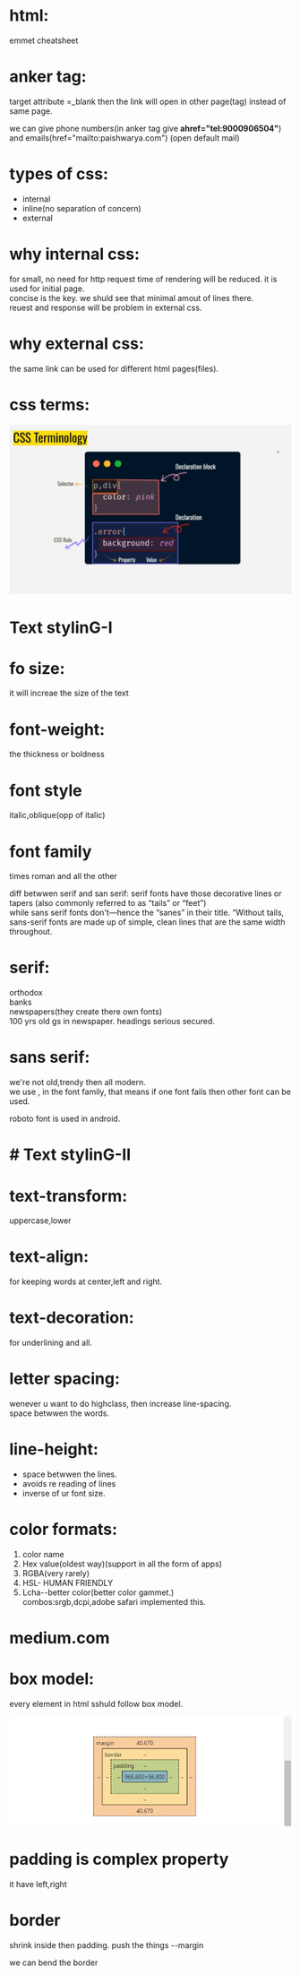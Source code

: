 # html:
 emmet cheatsheet  

# anker tag:
 target attribute =_blank then the link will open in other page(tag) instead of same page.  


  we can give phone numbers(in anker tag give <b> ahref="tel:9000906504"</b>) and emails(href="mailto:paishwarya.com")  (open  default mail)
  # types of css:
  - internal
  - inline(no separation of concern)
   - external 
  # why internal css:
  for small, no need for http request
   time of rendering will be reduced.
   it is used for initial page.  
   concise is the key. 
    we shuld see that  minimal amout of lines there.    
   reuest and response will be problem in external css. 

# why external css:   
the same link can be used for different html pages(files).   


#  css terms:
![alt text](image-1.png)   
# Text stylinG-I
# fo size:
it will increae the size of the text
# font-weight:
the thickness or boldness
# font style
italic,oblique(opp of italic)
# font family
times roman and all the other    
  

  diff betwwen serif and san serif:
serif fonts have those decorative lines or tapers (also commonly referred to as “tails” or “feet”)  
 while sans serif fonts don't—hence the “sanes” in their title. “Without tails, sans-serif fonts are made up of simple, clean lines that are the same width throughout.

# serif:
orthodox  
banks  
newspapers(they create there own fonts)  
100 yrs old gs in newspaper.
headings
serious
secured.

# sans serif:
we're not old,trendy then all modern.  
 we use , in the font family, that means if one font fails then other font can be used.  

 roboto font is used in android.

#  # Text stylinG-II
# text-transform:  
uppercase,lower

# text-align: 
for keeping words at center,left and right.

# text-decoration:  
for underlining and all.
 
 # letter spacing:
 wenever u want to do highclass, then increase line-spacing.   
 space betwwen the words. 

 # line-height:
 - space betwwen the lines.  
 - avoids re reading of lines  
 - inverse of ur font size.

# color formats:
 1. color name
2. Hex value(oldest way)(support in all the form of apps)
 3. RGBA(very rarely)
 4. HSL- HUMAN FRIENDLY
 5. Lcha--better color(better color  gammet.)  
combos:srgb,dcpi,adobe 
safari implemented this.  

# medium.com    


# box model:
every element in html sshuld follow box model.  

![alt text](image-2.png)   

   # padding is complex property  
   it have left,right 
  
# border  


shrink inside then padding.
push the things --margin  
  
   we can bend the border